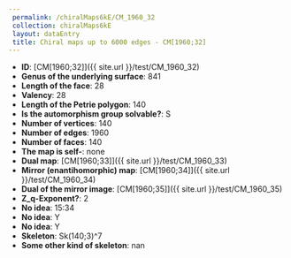 ```yaml
--- 
 permalink: /chiralMaps6kE/CM_1960_32 
 collection: chiralMaps6kE
 layout: dataEntry
 title: Chiral maps up to 6000 edges - CM[1960;32]
---
```


- **ID**: [CM[1960;32]]({{ site.url }}/test/CM_1960_32)
- **Genus of the underlying surface**: 841
- **Length of the face**: 28
- **Valency**: 28
- **Length of the Petrie polygon**: 140
- **Is the automorphism group solvable?**: S
- **Number of vertices**: 140
- **Number of edges**: 1960
- **Number of faces**: 140
- **The map is self-**: none
- **Dual map**: [CM[1960;33]]({{ site.url }}/test/CM_1960_33)
- **Mirror (enantihomorphic) map**: [CM[1960;34]]({{ site.url }}/test/CM_1960_34)
- **Dual of the mirror image**: [CM[1960;35]]({{ site.url }}/test/CM_1960_35)
- **Z_q-Exponent?**: 2
- **No idea**:  15:34
- **No idea**: Y
- **No idea**: Y
- **Skeleton**: Sk(140;3)^7
- **Some other kind of skeleton**: nan
